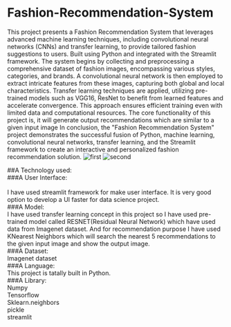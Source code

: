 # Fashion-Recommendation-System
This project presents a Fashion Recommendation System that leverages advanced machine learning techniques, including convolutional neural networks (CNNs) and transfer learning, to provide tailored fashion suggestions to users. Built using Python and integrated with the Streamlit framework.
The system begins by collecting and preprocessing a comprehensive dataset of fashion images, encompassing various styles, categories, and brands. A convolutional neural network is then employed to extract intricate features from these images, capturing both global and local characteristics. 
Transfer learning techniques are applied, utilizing pre-trained models such as VGG16, ResNet to benefit from learned features and accelerate convergence. This approach ensures efficient training even with limited data and computational resources.
The core functionality of this project is, it will generate output recommendations which are similar to a given input image
In conclusion, the "Fashion Recommendation System" project demonstrates the successful fusion of Python, machine learning, convolutional neural networks, transfer learning, and the Streamlit framework to create an interactive and personalized fashion recommendation solution.
![first](https://github.com/HeetBhatt/Fashion-Recommendation-System/assets/107753246/54a57cb4-00b5-4e9d-8949-b4000790d88f)
![second](https://github.com/HeetBhatt/Fashion-Recommendation-System/assets/107753246/31edf6c9-e89d-4bc5-8e22-dbcf0495f63e)

##A Technology used:<br/> 
###A User Interface:<br/>   
I have used streamlit framework for make user interface. It is very good option to develop a UI faster for data science project.<br/>
###A Model:<br/>
I have used transfer learning concept in this project so I have used pre-trained model called RESNET(Residual Neural Network) which have used data from Imagenet dataset. And for recommendation purpose I have used KNearest Neighbors which will search the nearest 5 recommendations to the given input image and show the output image.<br/>
###A Dataset:<br/>
Imagenet dataset<br/>
###A Language:<br/>
This project is tatally built in Python.<br/>
###A Library:<br/>
Numpy<br/>
Tensorflow<br/>
Sklearn.neighbors<br/>
pickle<br/>
streamlit<br/>


